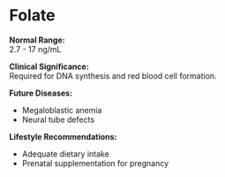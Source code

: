 # Folate

**Normal Range:**  
2.7 - 17 ng/mL

**Clinical Significance:**  
Required for DNA synthesis and red blood cell formation.

**Future Diseases:**  
- Megaloblastic anemia  
- Neural tube defects

**Lifestyle Recommendations:**  
- Adequate dietary intake  
- Prenatal supplementation for pregnancy

